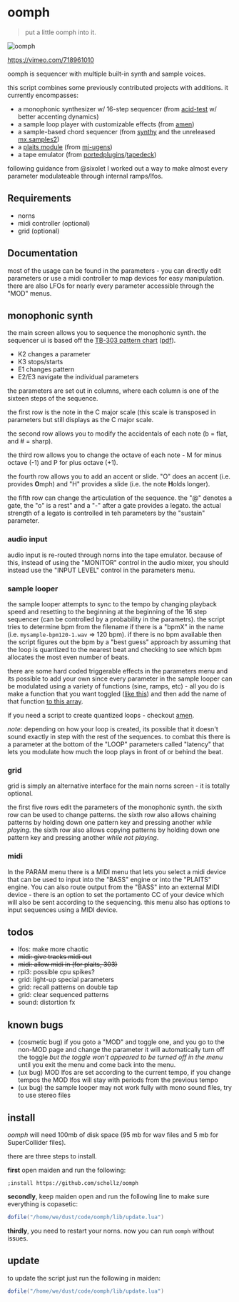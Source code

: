 # oomph

> put a little oomph into it.

![oomph](https://user-images.githubusercontent.com/6550035/172869564-87597046-5ad7-4a96-b666-62715ed732a9.png)

https://vimeo.com/718961010

oomph is sequencer with multiple built-in synth and sample voices. 

this script combines some previously contributed projects with additions. it currently encompasses:

- a monophonic synthesizer w/ 16-step sequencer (from [acid-test](https://github.com/schollz/acid-test) w/ better accenting dynamics)
- a sample loop player with customizable effects (from [amen](https://github.com/schollz/amen))
- a sample-based chord sequencer (from [synthy](https://github.com/schollz/synthy) and the unreleased [mx.samples2](https://github.com/schollz/mx.samples2))
- a [plaits module](https://mutable-instruments.net/modules/plaits/) (from [mi-ugens](https://github.com/v7b1/mi-UGens))
- a tape emulator (from [portedplugins]()/[tapedeck](https://github.com/schollz/tapedeck))

following guidance from @sixolet I worked out a way to make almost every parameter modulateable through internal ramps/lfos.

## Requirements

- norns
- midi controller (optional)
- grid (optional)

## Documentation

most of the usage can be found in the parameters - you can directly edit parameters or use a midi controller to map devices for easy manipulation. there are also LFOs for nearly every parameter accessible through the "MOD" menus. 

## monophonic synth 

the main screen allows you to sequence the monophonic synth. the sequencer ui is based off the [TB-303 pattern chart](https://www.peff.com/synthesizers/) ([pdf](https://www.peff.com/synthesizers/roland/tb303/Tb303Chart2.pdf)).

- K2 changes a parameter
- K3 stops/starts 
- E1 changes pattern
- E2/E3 navigate the individual parameters

the parameters are set out in columns, where each column is one of the sixteen steps of the sequence. 

the first row is the note in the C major scale (this scale is transposed in parameters but still displays as the C major scale.

the second row allows you to modify the accidentals of each note (b = flat, and # = sharp).

the third row allows you to change the octave of each note - M for minus octave (-1) and P for plus octave (+1).

the fourth row allows you to add an accent or slide. "O" does an accent (i.e. provides **O**mph) and "H" provides a slide (i.e. the note **H**olds longer).

the fifth row can change the articulation of the sequence. the "@" denotes a gate, the "o" is a rest" and a "-" after a gate provides a legato. the actual strength of a legato is controlled in teh parameters by the "sustain" parameter.

### audio input

audio input is re-routed through norns into the tape emulator. because of this, instead of using the "MONITOR" control in the audio mixer, you should instead use the "INPUT LEVEL" control in the parameters menu.

### sample looper

the sample looper attempts to sync to the tempo by changing playback speed and resetting to the beginning at the beginning of the 16 step sequencer (can be controlled by a probability in the parametrs). the script tries to determine bpm from the filename if there is a "bpmX" in the name (i.e. `mysample-bpm120-1.wav` => 120 bpm). if there is no bpm available then the script figures out the bpm by a "best guess" approach by assuming that the loop is quantized to the nearest beat and checking to see which bpm allocates the most even number of beats. 


there are some hard coded triggerable effects in the parameters menu and its possible to add your own since every parameter in the sample looper can be modulated using a variety of functions (sine, ramps, etc) - all you do is make a function that you want toggled ([like this](https://github.com/schollz/oomph/blob/main/lib/Amen.lua#L194-L196)) and then add the name of that function [to this array](https://github.com/schollz/oomph/blob/main/lib/Amen.lua#L34).

if you need a script to create quantized loops - checkout [amen](https://llllllll.co/t/amen).

_note:_ depending on how your loop is created, its possible that it doesn't sound exactly in step with the rest of the sequences. to combat this there is a parameter at the bottom of the "LOOP" parameters called "latency" that lets you modulate how much the loop plays in front of or behind the beat.

### grid

grid is simply an alternative interface for the main norns screen - it is totally optional.

the first five rows edit the parameters of the monophonic synth. the sixth row can be used to change patterns. the sixth row also allows chaining patterns by holding down one pattern key and pressing another *while playing*. the sixth row also allows copying patterns by holding down one pattern key and pressing another *while not playing*.


### midi

In the PARAM menu there is a MIDI menu that lets you select a midi device that can be used to input into the "BASS" engine or into the "PLAITS" engine. You can also route output from the "BASS" into an external MIDI device - there is an option to set the portamento CC of your device which will also be sent according to the sequencing. this menu also has options to input sequences using a MIDI device.

## todos

- lfos: make more chaotic
- ~~midi: give tracks midi out~~
- ~~midi: allow midi in (for plaits, 303)~~
- rpi3: possible cpu spikes?
- grid: light-up special parameters
- grid: recall patterns on double tap
- grid: clear sequenced patterns
- sound: distortion fx

## known bugs

- (cosmetic bug) if you goto a "MOD" and toggle one, and you go to the non-MOD page and change the parameter it will automatically turn off the toggle *but the toggle won't appeared to be turned off in the menu* until you exit the menu and come back into the menu.
- (ux bug) MOD lfos are set according to the current tempo, if you change tempos the MOD lfos will stay with periods from the previous tempo
- (ux bug) the sample looper may not work fully with mono sound files, try to use stereo files


## install

*oomph* will need 100mb of disk space (95 mb for wav files and 5 mb for SuperCollider files).

there are three steps to install.

**first** open maiden and run the following:

```
;install https://github.com/schollz/oomph
```

**secondly**, keep maiden open and run the following line to make sure everything is copasetic:

```lua
dofile("/home/we/dust/code/oomph/lib/update.lua")
```

**thirdly**, you need to restart your norns. now you can run `oomph` without issues.

## update

to update the script just run the following in maiden:

```lua
dofile("/home/we/dust/code/oomph/lib/update.lua")
```
